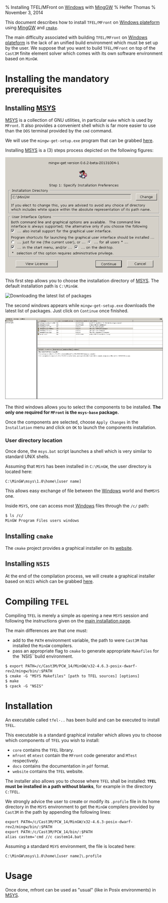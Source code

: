 % Installing TFEL/MFront on [Windows](http://windows.microsoft.com) with [MingGW](http://www.mingw.org/)
% Helfer Thomas
% November 3, 2014

This document describes how to install `TFEL/MFront` on
[Windows plateform](http://windows.microsoft.com) using
[MingGW](http://www.mingw.org/) and [`cmake`](http://www.cmake.org/).

The main difficulty associated with building `TFEL/MFront` on
[Windows plateform](http://windows.microsoft.com) is the lack of an
unified build environment which must be set up by the user. We suppose
that you want to build `TFEL/MFront` on top of the `Cast3M` finite
element solver which comes with its own software environment based on
`MinGW`.

# Installing the mandatory prerequisites

## Installing [MSYS](http://www.mingw.org/wiki/MSYS)

[MSYS](http://www.mingw.org/wiki/MSYS) is a collection of GNU
utilities, in particular `make` which is used by `MFront`. It also
provides a convenient shell which is far more easier to use than the
`DOS` terminal provided by the `cmd` command.

We will use the `mingw-get-setup.exe` program that can be grabbed
[here](http://sourceforge.net/projects/mingw/files/Installer).

Installing [MSYS](http://www.mingw.org/wiki/MSYS) is a \(3\) steps
process depicted on the following figures:

![Splash Screen (Click on `Continue`)](img/mingw-get1.png
	"Splash Screen (Click on `Continue`)")

This first step allows you to choose the installation directory of
[MSYS](http://www.mingw.org/wiki/MSYS). The default installation path
is `C:\MinGW`.

![Downloading the latest list of packages](img/mingw-get2.png
 "Downloading the latest list of packages (Click on `Continue` once
 finished)")

The second windows appears while `mingw-get-setup.exe` downloads the
latest list of packages. Just click on `Continue` once finished.

![Selecting the components to be installed (Select `msys-base`)](img/mingw-get3.png
 "Selecting the components to be installed")

The third windows allows you to select the components to be
installed. **The only one required for `MFront` is the `msys-base`
package.**

Once the components are selected, choose `Apply Changes` in the
`Installation` menu and click on `OK` to launch the components
installation.

### User directory location

Once done, the `msys.bat` script launches a shell which is very
similar to standard UNiX shells.

Assuming that `MSYS` has been installed in `C:\MinGW`, the user
directory is located here:

~~~~ {#home .bash}
C:\MinGW\msys\1.0\home\[user name]
~~~~~~~~~~~~~~~~~~~~~~

This allows easy exchange of file between the
[Windows](http://windows.microsoft.com) world and the`MSYS` one.

Inside `MSYS`, one can access most
[Windows](http://windows.microsoft.com) files through the `/c/` path:

~~~~ {#c .bash}
$ ls /c/
MinGW Program Files users windows
~~~~~~~~~~~~~~~~~~~~~~

## Installing `cmake`

The `cmake` project provides a graphical installer on its
[website](http://www.cmake.org).

## Installing `NSIS`

At the end of the compilation process, we will create a graphical
installer based on `NSIS` which can be grabbed
[here](http://nsis.sourceforge.net/).

# Compiling `TFEL`

Compiling `TFEL` is merely a simple as opening a new `MSYS` session
and following the instructions given on the
[main installation page](install.html).

The main differences are that one must:

- add to the `PATH` environment variable, the path to were `Cast3M`
  has installed the `MinGW` compilers.
- pass an appropriate flag to `cmake` to generate appropriate
  `Makefiles` for the `NSIS``build environment.

~~~~ {#compiling .bash}
$ export PATH=/c/Cast3M/PCW_14/MinGW/x32-4.6.3-posix-dwarf-rev2/mingw/bin/:$PATH
$ cmake -G "MSYS Makefiles" [path to TFEL sources] [options]
$ make
$ cpack -G "NSIS"
~~~~~~~~~~~~~~~~~~~~~~

# Installation

An executable called `tfel-..` has been build and can be
executed to install `TFEL`.

This executable is a standard graphical installer which allows you to
choose which components of `TFEL` you wish to install:

- `core` contains the `TFEL` library.
- `mfront` et `mtest` contain the `MFront` code generator and `MTest`
  respectively.
- `docs` contains the documentation in `pdf` format.
- `website` contains the `TFEL` website.

The installer also allows you to choose where `TFEL` shall be
installed: **`TFEL` must be installed in a path without blanks**, for
example in the directory `C:TFEL`.

We strongly advice the user to create or modify its `.profile` file in
its home directory in the `MSYS` environment to get the `MinGW`
compilers provided by `Cast3M` in the path by appending the following
lines:

~~~~ {#home .profile}
export PATH=/c/Cast3M/PCW_14/MinGW/x32-4.6.3-posix-dwarf-rev2/mingw/bin/:$PATH
export PATH:/c/Cast3M/PCW_14/bin/:$PATH
alias castem='cmd //c castem14.bat'
~~~~~~~~~~~~~~~~~~~~~~

Assuming a standard `MSYS` environment, the file is located here:

~~~~ {#home .bash}
C:\MinGW\msys\1.0\home\[user name]\.profile
~~~~~~~~~~~~~~~~~~~~~~

# Usage

Once done, mfront can be used as "usual" (like in Posix environments)
in [MSYS](http://www.mingw.org/wiki/MSYS).

<!-- Local IspellDict: english -->
